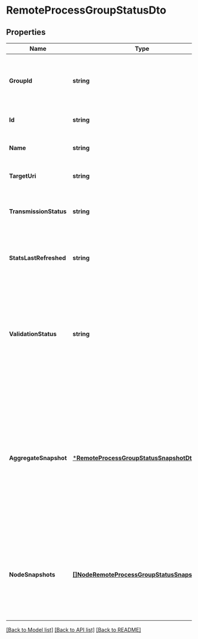 # RemoteProcessGroupStatusDto

## Properties
Name | Type | Description | Notes
------------ | ------------- | ------------- | -------------
**GroupId** | **string** | The unique ID of the process group that the Processor belongs to | [optional] [default to null]
**Id** | **string** | The unique ID of the Processor | [optional] [default to null]
**Name** | **string** | The name of the remote process group. | [optional] [default to null]
**TargetUri** | **string** | The URI of the target system. | [optional] [default to null]
**TransmissionStatus** | **string** | The transmission status of the remote process group. | [optional] [default to null]
**StatsLastRefreshed** | **string** | The time the status for the process group was last refreshed. | [optional] [default to null]
**ValidationStatus** | **string** | Indicates whether the component is valid, invalid, or still in the process of validating (i.e., it is unknown whether or not the component is valid) | [optional] [default to null]
**AggregateSnapshot** | [***RemoteProcessGroupStatusSnapshotDto**](RemoteProcessGroupStatusSnapshotDTO.md) | A status snapshot that represents the aggregate stats of all nodes in the cluster. If the NiFi instance is a standalone instance, rather than a cluster, this represents the stats of the single instance. | [optional] [default to null]
**NodeSnapshots** | [**[]NodeRemoteProcessGroupStatusSnapshotDto**](NodeRemoteProcessGroupStatusSnapshotDTO.md) | A status snapshot for each node in the cluster. If the NiFi instance is a standalone instance, rather than a cluster, this may be null. | [optional] [default to null]

[[Back to Model list]](../README.md#documentation-for-models) [[Back to API list]](../README.md#documentation-for-api-endpoints) [[Back to README]](../README.md)


